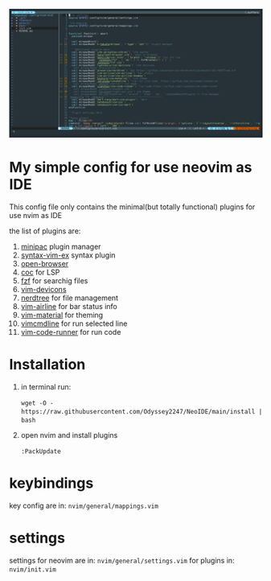 ![neoIDE](neoIDE.png)

# My simple config for use neovim as IDE

This config file only contains the minimal(but totally functional) plugins for
use nvim as IDE

the list of plugins are:

1. [minipac](https://github.com/k-takata/minpac) plugin manager
2. [syntax-vim-ex](https://github.com/vim-jp/syntax-vim-ex) syntax plugin
3. [open-browser](https://github.com/tyru/open-browser.vim) 
4. [coc](https://github.com/neoclide/coc.nvim') for LSP
5. [fzf](https://github.com/junegunn/fzf) for searchig files
6. [vim-devicons](https://github.com/ryanoasis/vim-devicons)
7. [nerdtree](https://github.com/preservim/nerdtree) for file management
8. [vim-airline](https://github.com/vim-airline/vim-airline) for bar status info
9. [vim-material](https://github.com/hzchirs/vim-material) for theming
10. [vimcmdline](https://github.com/jalvesaq/vimcmdline) for run selected line
11. [vim-code-runner](https://github.com/xianzhon/vim-code-runner) for run code

# Installation

1. in terminal run:

   `wget -O - https://raw.githubusercontent.com/Odyssey2247/NeoIDE/main/install | bash`

2. open nvim and install plugins

   `:PackUpdate`

# keybindings

key config are in: `nvim/general/mappings.vim`

# settings

settings for neovim are in: `nvim/general/settings.vim`
for plugins in: `nvim/init.vim`
